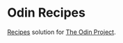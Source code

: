 # Odin Recipes
[Recipes](https://www.theodinproject.com/lessons/foundations-recipes) solution for [The Odin Project](https://www.theodinproject.com).
